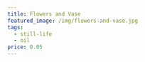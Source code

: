 ```yaml
---
title: Flowers and Vase
featured_image: /img/flowers-and-vase.jpg
tags:
  - still-life
  - oil
price: 0.05
---
```

